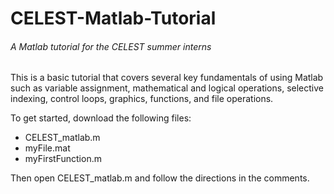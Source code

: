 # CELEST-Matlab-Tutorial
###### A Matlab tutorial for the CELEST summer interns ######

This is a basic tutorial that covers several key fundamentals of using Matlab such as
variable assignment, mathematical and logical operations, selective indexing, control loops,
graphics, functions, and file operations.

To get started, download the following files:
- CELEST_matlab.m
- myFile.mat
- myFirstFunction.m

Then open CELEST_matlab.m and follow the directions in the comments.
